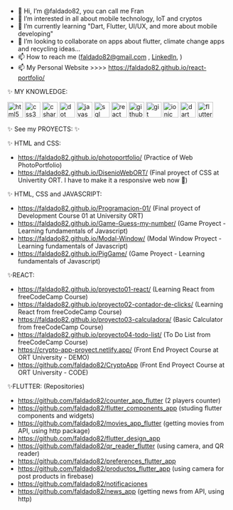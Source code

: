 - 👋 Hi, I’m @faldado82, you can call me Fran
- 👀 I’m interested in all about mobile technology, IoT and cryptos
- 🌱 I’m currently learning "Dart, Flutter, UI/UX, and more about mobile developing"
- 💞️ I’m looking to collaborate on apps about flutter, climate change apps and recycling ideas...
- 📫 How to reach me (faldado82@gmail.com , [LinkedIn](https://bit.ly/3nMzo75),  )
- 📫 My Personal Website >>>> https://faldado82.github.io/react-portfolio/

✨ MY KNOWLEDGE:
 <p>
 <img src="https://cdn.jsdelivr.net/gh/devicons/devicon/icons/html5/html5-original.svg" alt="html5" height="35" width="35" /> 
 <img src="https://cdn.jsdelivr.net/gh/devicons/devicon/icons/css3/css3-original.svg" alt="css3" height="35" width="35"/>
 <img src="https://cdn.jsdelivr.net/gh/devicons/devicon/icons/csharp/csharp-original.svg" alt="csharp" height="35" width="35"/>         
 <img src="https://cdn.jsdelivr.net/gh/devicons/devicon/icons/dotnetcore/dotnetcore-original.svg" alt="dot net core" height="35" width="35"/>
 <img src="https://cdn.jsdelivr.net/gh/devicons/devicon/icons/javascript/javascript-original.svg" alt="javascript" height="35" width="35"/>
 <img src="https://cdn.jsdelivr.net/gh/devicons/devicon/icons/microsoftsqlserver/microsoftsqlserver-plain-wordmark.svg" alt="sql server" height="35" width="35"/>
 <img src="https://cdn.jsdelivr.net/gh/devicons/devicon/icons/react/react-original-wordmark.svg" alt="react" height="35" width="35"/>
 <img src="https://cdn.jsdelivr.net/gh/devicons/devicon/icons/github/github-original-wordmark.svg" alt="github" height="35" width="35"/>
 <img src="https://cdn.jsdelivr.net/gh/devicons/devicon/icons/git/git-plain-wordmark.svg" alt="git" height="35" width="35"/>
 <img src="https://cdn.jsdelivr.net/gh/devicons/devicon/icons/ionic/ionic-original-wordmark.svg" alt="ionic" height="35" width="35" />
 <img src="https://cdn.jsdelivr.net/gh/devicons/devicon/icons/dart/dart-original.svg" alt="dart" height="35" width="35" />
 <img src="https://cdn.jsdelivr.net/gh/devicons/devicon/icons/flutter/flutter-original.svg" alt="flutter" height="35" width="35" />
          
          
          
                          
          
          
          
          
          
 </p>

✨ See my PROYECTS: ✨

✨ HTML and CSS:
- https://faldado82.github.io/photoportfolio/ (Practice of Web PhotoPortfolio)
- https://faldado82.github.io/DisenioWebORT/ (Final proyect of CSS at Univertity ORT. I have to make it a responsive web now 👀)

✨ HTML, CSS and JAVASCRIPT:

- https://faldado82.github.io/Programacion-01/ (Final proyect of Development Course 01 at University ORT)
- https://faldado82.github.io/Game-Guess-my-number/ (Game Proyect - Learning fundamentals of Javascript) 
- https://faldado82.github.io/Modal-Window/ (Modal Window Proyect - Learning fundamentals of Javascript)
- https://faldado82.github.io/PigGame/ (Game Proyect - Learning fundamentals of Javascript)

✨REACT:
- https://faldado82.github.io/proyecto01-react/  (Learning React from freeCodeCamp Course)
- https://faldado82.github.io/proyecto02-contador-de-clicks/ (Learning React from freeCodeCamp Course)
- https://faldado82.github.io/proyecto03-calculadora/ (Basic Calculator from freeCodeCamp Course)
- https://faldado82.github.io/proyecto04-todo-list/ (To Do List from freeCodeCamp Course)
- https://crypto-app-proyect.netlify.app/ (Front End Proyect Course at ORT University - DEMO)
- https://github.com/faldado82/CryptoApp (Front End Proyect Course at ORT University - CODE)

✨FLUTTER: (Repositories)
- https://github.com/faldado82/counter_app_flutter (2 players counter)
- https://github.com/faldado82/flutter_components_app (studing flutter components and widgets)
- https://github.com/faldado82/movies_app_flutter (getting movies from API, using http package)
- https://github.com/faldado82/flutter_design_app
- https://github.com/faldado82/qr_reader_flutter (using camera, and QR reader)
- https://github.com/faldado82/preferences_flutter_app
- https://github.com/faldado82/productos_flutter_app (using camera for post products in firebase)
- https://github.com/faldado82/notificaciones
- https://github.com/faldado82/news_app (getting news from API, using http)
<!---
faldado82/faldado82 is a ✨ special ✨ repository because its `README.md` (this file) appears on your GitHub profile.
You can click the Preview link to take a look at your changes.
--->
